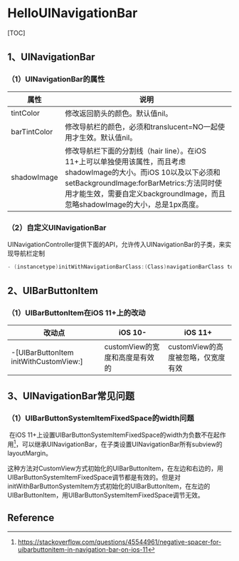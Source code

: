 # HelloUINavigationBar
[TOC]



## 1、UINavigationBar



### （1）UINavigationBar的属性



| 属性         | 说明                                                         |
| ------------ | ------------------------------------------------------------ |
| tintColor    | 修改返回箭头的颜色。默认值nil。                              |
| barTintColor | 修改导航栏的颜色，必须和translucent=NO一起使用才生效。默认值nil。 |
| shadowImage  | 修改导航栏下面的分割线（hair line）。在iOS 11+上可以单独使用该属性，而且考虑shadowImage的大小。而iOS 10以及以下必须和setBackgroundImage:forBarMetrics:方法同时使用才能生效，需要自定义backgroundImage，而且忽略shadowImage的大小，总是1px高度。 |



### （2）自定义UINavigationBar



UINavigationController提供下面的API，允许传入UINavigationBar的子类，来实现导航栏定制

```objective-c
- (instancetype)initWithNavigationBarClass:(Class)navigationBarClass toolbarClass:(Class)toolbarClass;
```









## 2、UIBarButtonItem





### （1）UIBarButtonItem在iOS 11+上的改动



| 改动点                                 | iOS 10-                        | iOS 11+                            |
| -------------------------------------- | ------------------------------ | ---------------------------------- |
| -[UIBarButtonItem initWithCustomView:] | customView的宽度和高度是有效的 | customView的高度被忽略，仅宽度有效 |







## 3、UINavigationBar常见问题



### （1）UIBarButtonSystemItemFixedSpace的width问题

​       在iOS 11+上设置UIBarButtonSystemItemFixedSpace的width为负数不在起作用[^1]，可以继承UINavigationBar，在子类设置UINavigationBar所有subview的layoutMargin。

​       这种方法对CustomView方式初始化的UIBarButtonItem，在左边和右边的，用UIBarButtonSystemItemFixedSpace调节都是有效的。但是对initWithBarButtonSystemItem方式初始化的UIBarButtonItem，在左边的UIBarButtonItem，用UIBarButtonSystemItemFixedSpace调节无效。







## Reference

[^1]: https://stackoverflow.com/questions/45544961/negative-spacer-for-uibarbuttonitem-in-navigation-bar-on-ios-11 